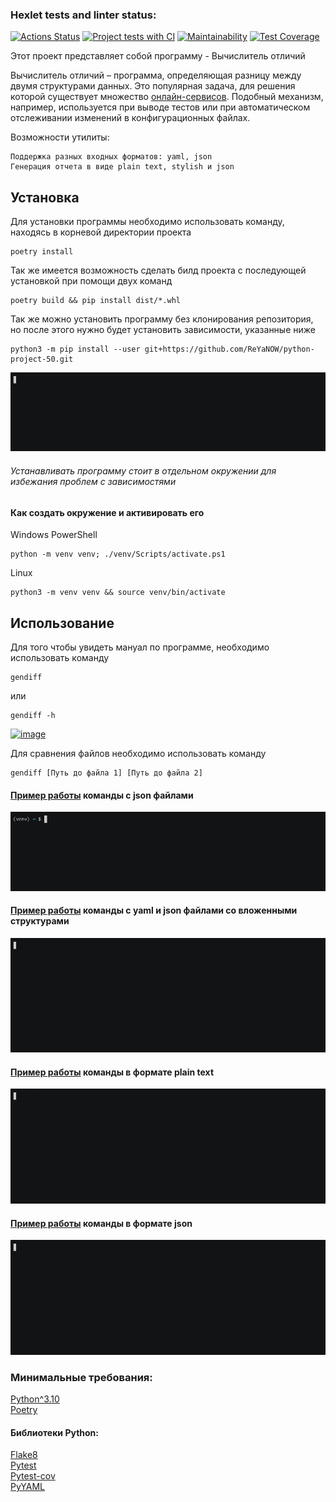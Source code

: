 ### Hexlet tests and linter status:
[![Actions Status](https://github.com/ReYaNOW/python-project-50/workflows/hexlet-check/badge.svg)](https://github.com/ReYaNOW/python-project-50/actions) [![Project tests with CI](https://github.com/ReYaNOW/python-project-50/actions/workflows/action_tests.yml/badge.svg)](https://github.com/ReYaNOW/python-project-50/actions/workflows/action_tests.yml) [![Maintainability](https://api.codeclimate.com/v1/badges/f3344950f20704d22db6/maintainability)](https://codeclimate.com/github/ReYaNOW/python-project-50/maintainability) [![Test Coverage](https://api.codeclimate.com/v1/badges/f3344950f20704d22db6/test_coverage)](https://codeclimate.com/github/ReYaNOW/python-project-50/test_coverage)

Этот проект представляет собой программу - Вычислитель отличий

Вычислитель отличий – программа, определяющая разницу между двумя структурами данных. Это популярная задача, для решения которой существует множество [онлайн-сервисов](http://www.jsondiff.com/). Подобный механизм, например, используется при выводе тестов или при автоматическом отслеживании изменений в конфигурационных файлах.

Возможности утилиты:

    Поддержка разных входных форматов: yaml, json
    Генерация отчета в виде plain text, stylish и json


## Установка  

Для установки программы необходимо использовать команду, находясь в корневой директории проекта
```
poetry install
```
  
Так же имеется возможность сделать билд проекта с последующей установкой при помощи двух команд
```
poetry build && pip install dist/*.whl
```

Так же можно установить программу без клонирования репозитория, но после этого нужно будет установить зависимости, указанные ниже
```
python3 -m pip install --user git+https://github.com/ReYaNOW/python-project-50.git
```  
  
![](https://github.com/ReYaNOW/repo_for_gifs/blob/main/python-project-50-gifs/installv2.gif?raw=true)  
  
###### Устанавливать программу стоит в отдельном окружении для избежания проблем с зависимостями  

#### Как создать окружение и активировать его
Windows  PowerShell
```
python -m venv venv; ./venv/Scripts/activate.ps1
```
  
Linux  
```
python3 -m venv venv && source venv/bin/activate
```
   
  
## Использование  
  
Для того чтобы увидеть мануал по программе, необходимо использовать команду 
```
gendiff
```
или 
```
gendiff -h
``` 
<a href="https://asciinema.org/a/616198?autoplay=1" target="_blank" rel="noreferrer"><img src="https://cdn.discordapp.com/attachments/324178393161793536/1165092906365898833/image.png?ex=65459853&is=65332353&hm=f3207a585d7425955ec91531777f8b7dcea3819902f965ee263a649eec3952ff&" alt="image" /></a>

Для сравнения файлов необходимо использовать команду 
```  
gendiff [Путь до файла 1] [Путь до файла 2]  
```  
  
#### [Пример работы](https://asciinema.org/a/572987?autoplay=1) команды c **json** файлами 
![](https://github.com/ReYaNOW/repo_for_gifs/blob/main/python-project-50-gifs/json_stylish.gif?raw=true)  
  
#### [Пример работы](https://asciinema.org/a/577785?autoplay=1) команды с **yaml** и **json** файлами со вложенными структурами
![](https://github.com/ReYaNOW/repo_for_gifs/blob/main/python-project-50-gifs/json_yaml_recursive.gif?raw=true)
  
#### [Пример работы](https://asciinema.org/a/616200?autoplay=1) команды в формате **plain text**  
![](https://github.com/ReYaNOW/repo_for_gifs/blob/main/python-project-50-gifs/json_plain.gif?raw=true)  
  
#### [Пример работы](https://asciinema.org/a/616201?autoplay=1) команды в формате **json**  
![](https://github.com/ReYaNOW/repo_for_gifs/blob/main/python-project-50-gifs/json_format_json.gif?raw=true)
  
### Минимальные требования:  
[Python^3.10](https://www.python.org/)  
[Poetry](https://python-poetry.org/)  
#### Библиотеки Python:  
[Flake8](https://pypi.org/project/flake8/)  
[Pytest](https://pypi.org/project/pytest/)  
[Pytest-cov](https://pypi.org/project/pytest-cov/)  
[PyYAML](https://pypi.org/project/pytest-cov/)